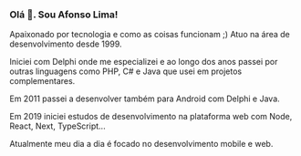 ### Olá 👋. Sou Afonso Lima!

Apaixonado por tecnologia e como as coisas funcionam ;) Atuo na área de desenvolvimento desde 1999.

Iniciei com Delphi onde me especializei e ao longo dos anos passei por outras linguagens como PHP, C# e Java que usei em projetos complementares.

Em 2011 passei a desenvolver também para Android com Delphi e Java.

Em 2019 iniciei estudos de desenvolvimento na plataforma web com Node, React, Next, TypeScript... 

Atualmente meu dia a dia é focado no desenvolvimento mobile e web.

<!--
**afonsolimajr/afonsolimajr** is a ✨ _special_ ✨ repository because its `README.md` (this file) appears on your GitHub profile.

Here are some ideas to get you started:

- 🔭 I’m currently working on ...
- 🌱 I’m currently learning ...
- 👯 I’m looking to collaborate on ...
- 🤔 I’m looking for help with ...
- 💬 Ask me about ...
- 📫 How to reach me: ...
- 😄 Pronouns: ...
- ⚡ Fun fact: ...
-->
